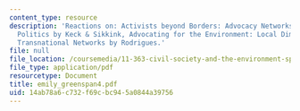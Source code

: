 ```yaml
---
content_type: resource
description: 'Reactions on: Activists beyond Borders: Advocacy Networks in International
  Politics by Keck & Sikkink, Advocating for the Environment: Local Dimensions of
  Transnational Networks by Rodrigues.'
file: null
file_location: /coursemedia/11-363-civil-society-and-the-environment-spring-2005/14ab78a6c732f69cbc945a0844a39756_emily_greenspan4.pdf
file_type: application/pdf
resourcetype: Document
title: emily_greenspan4.pdf
uid: 14ab78a6-c732-f69c-bc94-5a0844a39756
---
```

